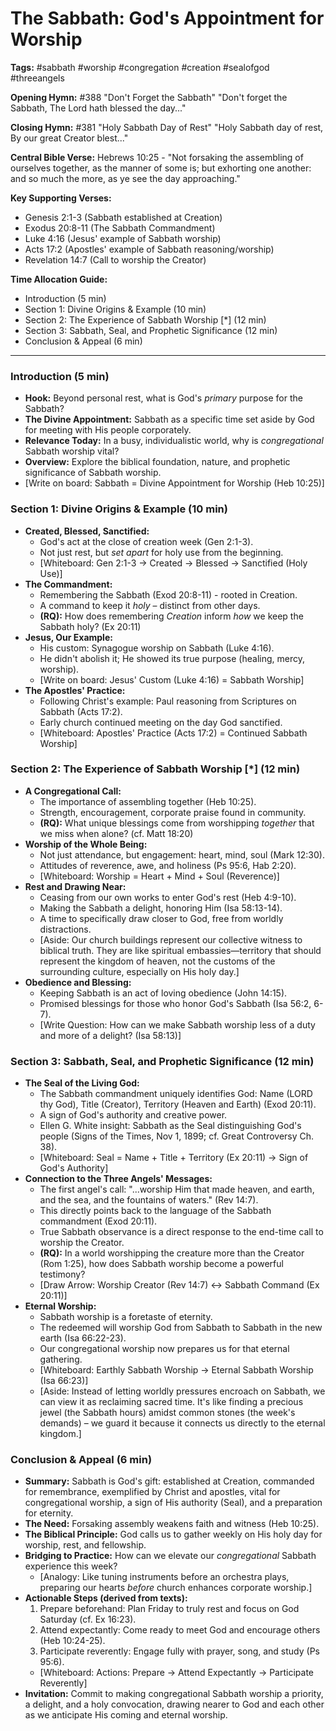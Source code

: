 # The Sabbath: God's Appointment for Worship

**Tags:** #sabbath #worship #congregation #creation #sealofgod #threeangels

**Opening Hymn:** #388 "Don't Forget the Sabbath" "Don't forget the Sabbath, The
Lord hath blessed the day..."

**Closing Hymn:** #381 "Holy Sabbath Day of Rest" "Holy Sabbath day of rest, By
our great Creator blest..."

**Central Bible Verse:** Hebrews 10:25 - "Not forsaking the assembling of
ourselves together, as the manner of some is; but exhorting one another: and so
much the more, as ye see the day approaching."

**Key Supporting Verses:**

- Genesis 2:1-3 (Sabbath established at Creation)
- Exodus 20:8-11 (The Sabbath Commandment)
- Luke 4:16 (Jesus' example of Sabbath worship)
- Acts 17:2 (Apostles' example of Sabbath reasoning/worship)
- Revelation 14:7 (Call to worship the Creator)

**Time Allocation Guide:**

- Introduction (5 min)
- Section 1: Divine Origins & Example (10 min)
- Section 2: The Experience of Sabbath Worship [*] (12 min)
- Section 3: Sabbath, Seal, and Prophetic Significance (12 min)
- Conclusion & Appeal (6 min)

---

### Introduction (5 min)

- **Hook:** Beyond personal rest, what is God's _primary_ purpose for the
  Sabbath?
- **The Divine Appointment:** Sabbath as a specific time set aside by God for
  meeting with His people corporately.
- **Relevance Today:** In a busy, individualistic world, why is _congregational_
  Sabbath worship vital?
- **Overview:** Explore the biblical foundation, nature, and prophetic
  significance of Sabbath worship.
- [Write on board: Sabbath = Divine Appointment for Worship (Heb 10:25)]

### Section 1: Divine Origins & Example (10 min)

- **Created, Blessed, Sanctified:**
  - God's act at the close of creation week (Gen 2:1-3).
  - Not just rest, but _set apart_ for holy use from the beginning.
  - [Whiteboard: Gen 2:1-3 -> Created -> Blessed -> Sanctified (Holy Use)]
- **The Commandment:**
  - Remembering the Sabbath (Exod 20:8-11) - rooted in Creation.
  - A command to keep it _holy_ – distinct from other days.
  - **(RQ):** How does remembering _Creation_ inform _how_ we keep the Sabbath
    holy? (Ex 20:11)
- **Jesus, Our Example:**
  - His custom: Synagogue worship on Sabbath (Luke 4:16).
  - He didn't abolish it; He showed its true purpose (healing, mercy, worship).
  - [Write on board: Jesus' Custom (Luke 4:16) = Sabbath Worship]
- **The Apostles' Practice:**
  - Following Christ's example: Paul reasoning from Scriptures on Sabbath (Acts
    17:2).
  - Early church continued meeting on the day God sanctified.
  - [Whiteboard: Apostles' Practice (Acts 17:2) = Continued Sabbath Worship]

### Section 2: The Experience of Sabbath Worship [*] (12 min)

- **A Congregational Call:**
  - The importance of assembling together (Heb 10:25).
  - Strength, encouragement, corporate praise found in community.
  - **(RQ):** What unique blessings come from worshipping _together_ that we
    miss when alone? (cf. Matt 18:20)
- **Worship of the Whole Being:**
  - Not just attendance, but engagement: heart, mind, soul (Mark 12:30).
  - Attitudes of reverence, awe, and holiness (Ps 95:6, Hab 2:20).
  - [Whiteboard: Worship = Heart + Mind + Soul (Reverence)]
- **Rest and Drawing Near:**
  - Ceasing from our own works to enter God's rest (Heb 4:9-10).
  - Making the Sabbath a delight, honoring Him (Isa 58:13-14).
  - A time to specifically draw closer to God, free from worldly distractions.
  - [Aside: Our church buildings represent our collective witness to biblical
    truth. They are like spiritual embassies—territory that should represent the
    kingdom of heaven, not the customs of the surrounding culture, especially on
    His holy day.]
- **Obedience and Blessing:**
  - Keeping Sabbath is an act of loving obedience (John 14:15).
  - Promised blessings for those who honor God's Sabbath (Isa 56:2, 6-7).
  - [Write Question: How can we make Sabbath worship less of a duty and more of
    a delight? (Isa 58:13)]

### Section 3: Sabbath, Seal, and Prophetic Significance (12 min)

- **The Seal of the Living God:**
  - The Sabbath commandment uniquely identifies God: Name (LORD thy God), Title
    (Creator), Territory (Heaven and Earth) (Exod 20:11).
  - A sign of God's authority and creative power.
  - Ellen G. White insight: Sabbath as the Seal distinguishing God's people
    (Signs of the Times, Nov 1, 1899; cf. Great Controversy Ch. 38).
  - [Whiteboard: Seal = Name + Title + Territory (Ex 20:11) -> Sign of God's
    Authority]
- **Connection to the Three Angels' Messages:**
  - The first angel's call: "...worship Him that made heaven, and earth, and the
    sea, and the fountains of waters." (Rev 14:7).
  - This directly points back to the language of the Sabbath commandment (Exod
    20:11).
  - True Sabbath observance is a direct response to the end-time call to worship
    the Creator.
  - **(RQ):** In a world worshipping the creature more than the Creator (Rom
    1:25), how does Sabbath worship become a powerful testimony?
  - [Draw Arrow: Worship Creator (Rev 14:7) <-> Sabbath Command (Ex 20:11)]
- **Eternal Worship:**
  - Sabbath worship is a foretaste of eternity.
  - The redeemed will worship God from Sabbath to Sabbath in the new earth (Isa
    66:22-23).
  - Our congregational worship now prepares us for that eternal gathering.
  - [Whiteboard: Earthly Sabbath Worship -> Eternal Sabbath Worship (Isa 66:23)]
  - [Aside: Instead of letting worldly pressures encroach on Sabbath, we can
    view it as reclaiming sacred time. It's like finding a precious jewel (the
    Sabbath hours) amidst common stones (the week's demands) – we guard it
    because it connects us directly to the eternal kingdom.]

### Conclusion & Appeal (6 min)

- **Summary:** Sabbath is God's gift: established at Creation, commanded for
  remembrance, exemplified by Christ and apostles, vital for congregational
  worship, a sign of His authority (Seal), and a preparation for eternity.
- **The Need:** Forsaking assembly weakens faith and witness (Heb 10:25).
- **The Biblical Principle:** God calls us to gather weekly on His holy day for
  worship, rest, and fellowship.
- **Bridging to Practice:** How can we elevate our _congregational_ Sabbath
  experience this week?
  - [Analogy: Like tuning instruments before an orchestra plays, preparing our
    hearts *before* church enhances corporate worship.]
- **Actionable Steps (derived from texts):**
  1.  Prepare beforehand: Plan Friday to truly rest and focus on God Saturday
      (cf. Ex 16:23).
  2.  Attend expectantly: Come ready to meet God and encourage others (Heb
      10:24-25).
  3.  Participate reverently: Engage fully with prayer, song, and study (Ps
      95:6).
  - [Whiteboard: Actions: Prepare -> Attend Expectantly -> Participate
    Reverently]
- **Invitation:** Commit to making congregational Sabbath worship a priority, a
  delight, and a holy convocation, drawing nearer to God and each other as we
  anticipate His coming and eternal worship.
